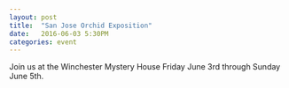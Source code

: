 ```yaml
---
layout: post
title:  "San Jose Orchid Exposition"
date:   2016-06-03 5:30PM
categories: event
---
```


Join us at the Winchester Mystery House Friday June 3rd through Sunday June 5th.
